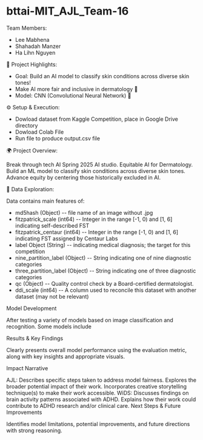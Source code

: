 # bttai-MIT_AJL_Team-16

Team Members: 
  - Lee Mabhena
  - Shahadah Manzer
  - Ha Lihn Nguyen

🌟 Project Highlights:
  * Goal: Build an AI model to classify skin conditions across diverse skin tones!
  * Make AI more fair and inclusive in dermatology 🤝
  * Model: CNN (Convolutional Neural Network) 🧠

⚙️ Setup & Execution:
  * Dowload dataset from Kaggle Competition, place in Google Drive directory
  * Dowload Colab File
  * Run file to produce output.csv file


🌍 Project Overview:

  Break through tech AI Spring 2025 AI studio. Equitable AI for Dermatology.  
  Build an ML model to classify skin conditions across diverse skin tones.
  Advance equity by centering those historically excluded in AI.

🧐 Data Exploration:

Data contains main features of:
  * md5hash	(Object)	-- file name of an image without .jpg
  * fitzpatrick_scale	(int64) -- Integer in the range [-1, 0) and [1, 6] indicating self-described FST
  * fitzpatrick_centaur	(int64)	-- Integer in the range [-1, 0) and [1, 6] indicating FST assigned by Centaur Labs
  * label	Object (String) -- indicating medical diagnosis; the target for this competition
  * nine_partition_label	(Object) --	String indicating one of nine diagnostic categories
  * three_partition_label	(Object) -- String indicating one of three diagnostic categories
  * qc	(Object) -- Quality control check by a Board-certified dermatologist.
  * ddi_scale	(int64)	-- A column used to reconcile this dataset with another dataset (may not be relevant)



Model Development

After testing a variety of models based on image classification and recognition. Some models include  

Results & Key Findings

Clearly presents overall model performance using the evaluation metric, along with key insights and appropriate visuals.

Impact Narrative

AJL: Describes specific steps taken to address model fairness. Explores the broader potential impact of their work. Incorporates creative storytelling technique(s) to make their work accessible.
WiDS: Discusses findings on brain activity patterns associated with ADHD. Explains how their work could contribute to ADHD research and/or clinical care.
Next Steps & Future Improvements

Identifies model limitations, potential improvements, and future directions with strong reasoning. 
